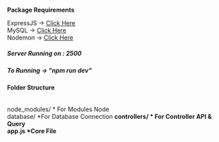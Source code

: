**Package Requirements**

ExpressJS -> [Click Here](https://expressjs.com/) <br>
MySQL -> [Click Here](https://github.com/mysqljs/mysql) <br>
Nodemon -> [Click Here](https://www.npmjs.com/package/nodemon)
<br>

##### Server Running on : 2500

##### To Running -> "npm run dev"

**Folder Structure** <br> <br> <br>
node_modules/ * For Modules Node <br>
 database/ *For Database Connection <b>
 controllers/ * For Controller API & Query <br>
 app.js *Core File
